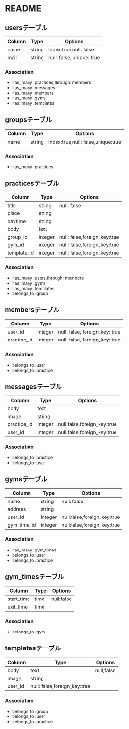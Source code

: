 # README

## usersテーブル

|Column|Type|Options|
|------|----|-------|
|name|string|index:true,null: false|
|mail|string|null: false, unipue: true|

### Association
- has_many :practices,through: members
- has_many :messages
- has_many :members
- has_many :gyms
- has_many :templates

## groupsテーブル

|Column|Type|Options|
|------|----|-------|
|name|string|index:true,null: false,unique:true|

### Association
- has_many :practices


## practicesテーブル

|Column|Type|Options|
|------|----|-------|
|title|string|null: false|
|place|string|
|daytime|string|
|body|text|
|group_id|integer|null: false,foreign_key:true|
|gym_id|integer|null: false,foreign_key:true|
|template_id|integer|null: false,foreign_key:true|

### Association
- has_many :users,through: members
- has_many :gyms
- has_many :templates
- belongs_to :group

## membersテーブル
|Column|Type|Options|
|------|----|-------|
|user_id|integer|null: false, foreign_key: true|
|practice_id|integer|null: false, foreign_key: true|

### Association
- belongs_to :user
- belongs_to :practice

## messagesテーブル

|Column|Type|Options|
|------|----|-------|
|body|text|
|image|string|
|practice_id|integer|null:false,foreign_key:true|
|user_id|integer|null:false,foreign_key:true|

### Association
- belongs_to :practice
- belongs_to :user

## gymsテーブル

|Column|Type|Options|
|------|----|-------|
|name|string|null: false|
|address|string|
|user_id|integer|null:false,foreign_key:true|
|gym_time_id|integer|null:false,foreign_key:true|

### Association
- has_many :gym_times
- belongs_to :user
- belongs_to :practice

## gym_timesテーブル

|Column|Type|Options|
|------|----|-------|
|start_time|time|null:false|
|exit_time|time|

### Association
- belongs_to :gym

## templatesテーブル
|Column|Type|Options|
|------|----|-------|
|body|text|null,false|
|image|string|
|user_id|null: false,foreign_key:true|

### Association
- belongs_to :group
- belongs_to :user
- belongs_to :practice